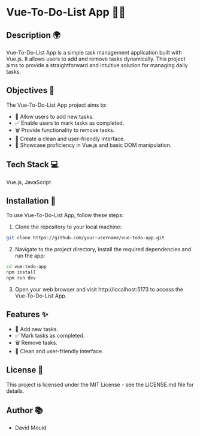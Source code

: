 # Vue-To-Do-List App 📝✅

## Description 🌍

Vue-To-Do-List App is a simple task management application built with Vue.js. It allows users to add and remove tasks dynamically. This project aims to provide a straightforward and intuitive solution for managing daily tasks.

## Objectives 🎯

The Vue-To-Do-List App project aims to:

- 📝 Allow users to add new tasks.
- ✅ Enable users to mark tasks as completed.
- 🗑️ Provide functionality to remove tasks.
- 🎨 Create a clean and user-friendly interface.
- 🚀 Showcase proficiency in Vue.js and basic DOM manipulation.

## Tech Stack 💻

Vue.js, JavaScript

## Installation 🔧

To use Vue-To-Do-List App, follow these steps:

1. Clone the repository to your local machine:

```bash
git clone https://github.com/your-username/vue-todo-app.git
```

2. Navigate to the project directory, install the required dependencies and run the app:

```bash
cd vue-todo-app
npm install
npm run dev
```

3. Open your web browser and visit http://localhost:5173 to access the Vue-To-Do-List App.

## Features ✨

- 📝 Add new tasks.
- ✅ Mark tasks as completed.
- 🗑️ Remove tasks.
- 🎨 Clean and user-friendly interface.

## License 📝

This project is licensed under the MIT License - see the LICENSE.md file for details.

## Author 📚

- David Mould
